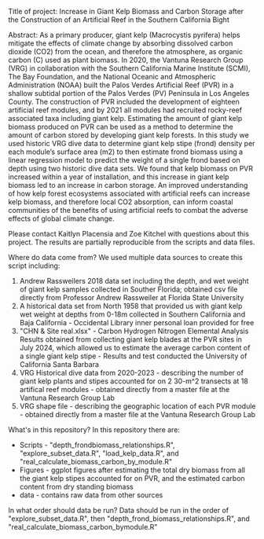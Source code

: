 Title of project: Increase in Giant Kelp Biomass and Carbon Storage after the Construction of an Artificial Reef in the Southern California Bight


Abstract: As a primary producer, giant kelp (Macrocystis pyrifera) helps mitigate the effects of climate change by absorbing dissolved carbon dioxide (CO2) from the ocean, and therefore the atmosphere, as organic carbon (C) used as plant biomass. In 2020, the Vantuna Research Group (VRG) in collaboration with the Southern California Marine Institute (SCMI), The Bay Foundation, and the National Oceanic and Atmospheric Administration (NOAA) built the Palos Verdes Artificial Reef (PVR) in a shallow subtidal portion of the Palos Verdes (PV) Peninsula in Los Angeles County. The construction of PVR included the development of eighteen artificial reef modules, and by 2021 all modules had recruited rocky-reef associated taxa including giant kelp. Estimating the amount of giant kelp biomass produced on PVR can be used as a method to determine the amount of carbon stored by developing giant kelp forests. In this study we used historic VRG dive data to determine giant kelp stipe (frond) density per each module’s surface area (m2) to then estimate frond biomass using a linear regression model to predict the weight of a single frond based on depth using two historic dive data sets. We found that kelp biomass on PVR increased within a year of installation, and this increase in giant kelp biomass led to an increase in carbon storage. An improved understanding of how kelp forest ecosystems associated with artificial reefs can increase kelp biomass, and therefore local CO2 absorption, can inform coastal communities of the benefits of using artificial reefs to combat the adverse effects of global climate change.


Please contact Kaitlyn Placensia and Zoe Kitchel with questions about this project. The results are partially reproducible from the scripts and data files.

Where do data come from?
We used multiple data sources to create this script including:
1) Andrew Rassweilers 2018 data set including the depth, and wet weight of giant kelp samples collected in Souther Florida; obtained csv file directly from Professor Andrew Rassweiler at Florida State University 
2) A historical data set from North 1958 that provided us with giant kelp wet weight at depths from 0-18m collected in Southern California and Baja California - Occidental Library inner personal loan provided for free
3) "CHN & Site real.xlsx" - Carbon Hydrogen Nitrogen Elemental Analysis Results obtained from collecting giant kelp blades at the PVR sites in July 2024, which allowed us to estimate the average carbon content of a single giant kelp stipe - Results and test conducted the University of California Santa Barbara
4) VRG Historical dive data from 2020-2023 - describing the number of giant kelp plants and stipes accounted for on 2 30-m^2 transects at 18 artifical reef modules - obtained directly from a master file at the Vantuna Research Group Lab
5) VRG shape file - describing the geographic location of each PVR module - obtained directly from a master file at the Vantuna Research Group Lab


What's in this repository?
In this repository there are:
- Scripts - "depth_frondbiomass_relationships.R", "explore_subset_data.R", "load_kelp_data.R", and "real_calculate_biomass_carbon_by_module.R"
- Figures - ggplot figures after estimating the total dry biomass from all the giant kelp stipes accounted for on PVR, and the estimated carbon content from dry standing biomass
- data - contains raw data from other sources

In what order should data be run?
  Data should be run in the order of "explore_subset_data.R", then "depth_frond_biomass_relationships.R", and "real_calculate_biomass_carbon_bymodule.R"

  
